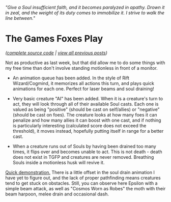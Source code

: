 *"Give a Soul insufficient faith, and it becomes paralyzed in apathy. Drown it in zeal, and the weight of its duty comes to immobilize it. I strive to walk the line between."*

# The Games Foxes Play
*([complete source code](https://github.com/Oneirical/rust_tgfp) | [view all previous posts](https://github.com/Oneirical/The-Games-Foxes-Play/tree/main/design/Development%20Logs))*

Not as productive as last week, but that did allow me to do some things with my free time than don't involve standing motionless in front of a monitor.

* An animation queue has been added. In the style of Rift Wizard/Cogmind, it memorizes all actions this turn, and plays quick animations for each one. Perfect for laser beams and soul draining!

* Very basic creature "AI" has been added. When it is a creature's turn to act, they will look through all of their available Soul casts. Each one is valued as being "positive" (should be cast on self/allies) or "negative" (should be cast on foes). The creature looks at how many foes it can penalize and how many allies it can boost with one cast, and if nothing is particularly interesting (calculated score does not exceed the threshold), it moves instead, hopefully putting itself in range for a better cast.

* When a creature runs out of Souls by having been drained too many times, it flips over and becomes unable to act. This is not death - death does not exist in TGFP and creatures are never removed. Breathing Souls inside a motionless husk will revive it.

[Quick demonstration.](https://yewtu.be/embed/qbINffA3cec?) There is a little offset in the soul drain animation I have yet to figure out, and the lack of proper pathfinding means creatures tend to get stuck on obstacles. Still, you can observe here Epsilon with a simple beam attack, as well as "Cosmos Worn as Robes" the moth with their beam harpoon, melee drain and occasional dash.